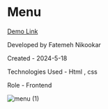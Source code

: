 # Menu

[Demo Link](https://nikmahla.github.io/Menu/)

Developed by Fatemeh Nikookar

Created - 2024-5-18

Technologies Used - Html , css

Role - Frontend

![menu (1)](https://github.com/nikmahla/Menu/assets/53364627/02e7cbb0-ede7-4bb7-b175-aabf83b9586c)

